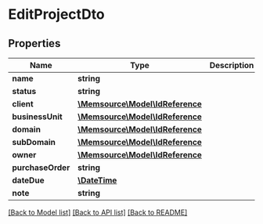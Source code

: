 # EditProjectDto

## Properties
Name | Type | Description | Notes
------------ | ------------- | ------------- | -------------
**name** | **string** |  | [optional] 
**status** | **string** |  | [optional] 
**client** | [**\Memsource\Model\IdReference**](IdReference.md) |  | [optional] 
**businessUnit** | [**\Memsource\Model\IdReference**](IdReference.md) |  | [optional] 
**domain** | [**\Memsource\Model\IdReference**](IdReference.md) |  | [optional] 
**subDomain** | [**\Memsource\Model\IdReference**](IdReference.md) |  | [optional] 
**owner** | [**\Memsource\Model\IdReference**](IdReference.md) |  | [optional] 
**purchaseOrder** | **string** |  | [optional] 
**dateDue** | [**\DateTime**](\DateTime.md) |  | [optional] 
**note** | **string** |  | [optional] 

[[Back to Model list]](../README.md#documentation-for-models) [[Back to API list]](../README.md#documentation-for-api-endpoints) [[Back to README]](../README.md)


